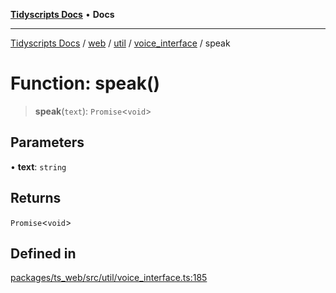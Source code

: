 [**Tidyscripts Docs**](../../../../../../../README.md) • **Docs**

***

[Tidyscripts Docs](../../../../../../../globals.md) / [web](../../../../../README.md) / [util](../../../README.md) / [voice\_interface](../README.md) / speak

# Function: speak()

> **speak**(`text`): `Promise`\<`void`\>

## Parameters

• **text**: `string`

## Returns

`Promise`\<`void`\>

## Defined in

[packages/ts\_web/src/util/voice\_interface.ts:185](https://github.com/sheunaluko/tidyscripts/blob/master/packages/ts_web/src/util/voice_interface.ts#L185)
